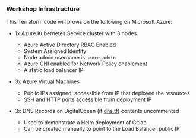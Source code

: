 ### Workshop Infrastructure

This Terraform code will provision the following on Microsoft Azure:

- 1x Azure Kubernetes Service cluster with 3 nodes

  - Azure Active Directory RBAC Enabled
  - System Assigned Identity
  - Node admin username is `azure_admin`
  - Azure CNI enabled for Network Policy enablement
  - A static load balancer IP

- 3x Azure Virtual Machines

  - Public IPs assigned, accessible from IP that deployed the resources
  - SSH and HTTP ports accessible from deployment IP

- 3x DNS Records on DigitalOcean (if [dns.tf](./dns.tf)) contents uncommented
  - Used to demonstrate a Helm deployment of Gitlab
  - Can be created manually to point to the Load Balancer public IP
